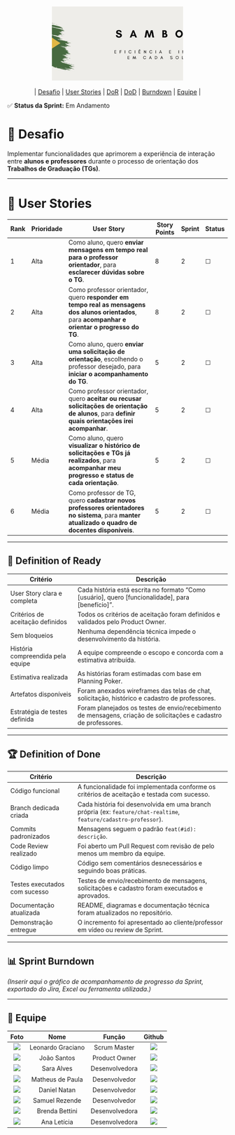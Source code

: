<div align="center">

<div style="width:300px; aspect-ratio:16/9;">
  <img src="https://github.com/SAMBOLD-API/API-2025-2SEM/blob/main/docs/Img/imgLogo.jpeg" alt="Logo" style="width:100%; height:100%; object-fit:cover;">
</div>

| [Desafio](#-desafio) | [User Stories](#-user-stories) | [DoR](#-definition-of-ready) | [DoD](#-definition-of-done) | [Burndown](#-sprint-burndown) | [Equipe](#-equipe) |

</div>

✅ **Status da Sprint:** Em Andamento  


# 🥇 Desafio  

Implementar funcionalidades que aprimorem a experiência de interação entre **alunos e professores** durante o processo de orientação dos **Trabalhos de Graduação (TGs)**.  

---

# 🎯 User Stories  

| Rank | Prioridade | User Story | Story Points | Sprint | Status |
|------|-------------|-------------|--------------|---------|---------|
| 1 | Alta | Como aluno, quero **enviar mensagens em tempo real para o professor orientador**, para **esclarecer dúvidas sobre o TG**. | 8 | 2 | ☐ |
| 2 | Alta | Como professor orientador, quero **responder em tempo real as mensagens dos alunos orientados**, para **acompanhar e orientar o progresso do TG**. | 8 | 2 | ☐ |
| 3 | Alta | Como aluno, quero **enviar uma solicitação de orientação**, escolhendo o professor desejado, para **iniciar o acompanhamento do TG**. | 5 | 2 | ☐ |
| 4 | Alta | Como professor orientador, quero **aceitar ou recusar solicitações de orientação de alunos**, para **definir quais orientações irei acompanhar**. | 5 | 2 | ☐ |
| 5 | Média | Como aluno, quero **visualizar o histórico de solicitações e TGs já realizados**, para **acompanhar meu progresso e status de cada orientação**. | 5 | 2 | ☐ |
| 6 | Média | Como professor de TG, quero **cadastrar novos professores orientadores no sistema**, para **manter atualizado o quadro de docentes disponíveis**. | 5 | 2 | ☐ |

---

## 🏃 Definition of Ready  

| Critério | Descrição |
|-----------|------------|
|User Story clara e completa | Cada história está escrita no formato “Como [usuário], quero [funcionalidade], para [benefício]”. |
|Critérios de aceitação definidos | Todos os critérios de aceitação foram definidos e validados pelo Product Owner. |
|Sem bloqueios | Nenhuma dependência técnica impede o desenvolvimento da história. |
|História compreendida pela equipe | A equipe compreende o escopo e concorda com a estimativa atribuída. |
|Estimativa realizada | As histórias foram estimadas com base em Planning Poker. |
|Artefatos disponíveis | Foram anexados wireframes das telas de chat, solicitação, histórico e cadastro de professores. |
|Estratégia de testes definida | Foram planejados os testes de envio/recebimento de mensagens, criação de solicitações e cadastro de professores. |

---

## 🏆 Definition of Done  

| Critério | Descrição |
|-----------|------------|
| Código funcional | A funcionalidade foi implementada conforme os critérios de aceitação e testada com sucesso. |
| Branch dedicada criada | Cada história foi desenvolvida em uma branch própria (ex: `feature/chat-realtime`, `feature/cadastro-professor`). |
| Commits padronizados | Mensagens seguem o padrão `feat(#id): descrição`. |
| Code Review realizado | Foi aberto um Pull Request com revisão de pelo menos um membro da equipe. |
| Código limpo | Código sem comentários desnecessários e seguindo boas práticas. |
| Testes executados com sucesso | Testes de envio/recebimento de mensagens, solicitações e cadastro foram executados e aprovados. |
| Documentação atualizada | README, diagramas e documentação técnica foram atualizados no repositório. |
| Demonstração entregue | O incremento foi apresentado ao cliente/professor em vídeo ou review de Sprint. |

---

## 📊 Sprint Burndown  

*(Inserir aqui o gráfico de acompanhamento de progresso da Sprint, exportado do Jira, Excel ou ferramenta utilizada.)*

---

## 👥 Equipe  

| Foto | Nome | Função | Github |
| :---------: | :---------: | :---------------------: | :-----------------: |
| <img src="https://github.com/LeonardoGracianoOliveira.png?size=50" width=50px> | Leonardo Graciano | Scrum Master | <a href="https://github.com/LeonardoGracianoOliveira"><img src="https://img.shields.io/badge/GitHub-100000?style=for-the-badge&logo=github&logoColor=white"></a> |
| <img src="https://github.com/joaosantos13.png?size=50" width=50px> | João Santos | Product Owner | <a href="https://github.com/joaosantos13"><img src="https://img.shields.io/badge/GitHub-100000?style=for-the-badge&logo=github&logoColor=white"></a>|
| <img src="https://github.com/saracostacarreira.png?size=50" width=50px> | Sara Alves | Desenvolvedora | <a href="https://github.com/saracostacarreira"><img src="https://img.shields.io/badge/GitHub-100000?style=for-the-badge&logo=github&logoColor=white"></a>  |
| <img src="https://github.com/MrMatheTrue.png?size=50" width=50px> | Matheus de Paula | Desenvolvedor | <a href="https://github.com/MrMatheTrue"><img src="https://img.shields.io/badge/GitHub-100000?style=for-the-badge&logo=github&logoColor=white"></a> |
| <img src="https://github.com/danieldanka.png?size=50" width=50px> | Daniel Natan | Desenvolvedor | <a href="https://github.com/danieldanka"><img src="https://img.shields.io/badge/GitHub-100000?style=for-the-badge&logo=github&logoColor=white"></a> |
| <img src="https://github.com/GlitchRez1.png?size=50" width=50px> | Samuel Rezende | Desenvolvedor | <a href="https://github.com/GlitchRez"><img src="https://img.shields.io/badge/GitHub-100000?style=for-the-badge&logo=github&logoColor=white"></a> |
| <img src="https://github.com/brendabettini.png?size=50" width=50px> | Brenda Bettini | Desenvolvedora | <a href="https://github.com/brendabettini"><img src="https://img.shields.io/badge/GitHub-100000?style=for-the-badge&logo=github&logoColor=white"></a> |
| <img src="https://github.com/ana-franca-01.png?size=50" width=50px> | Ana Letícia | Desenvolvedora | <a href="https://github.com/ana-franca-01"><img src="https://img.shields.io/badge/GitHub-100000?style=for-the-badge&logo=github&logoColor=white"></a> |
